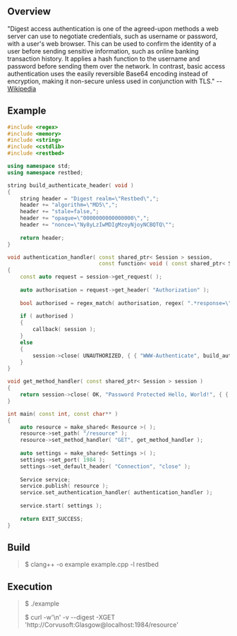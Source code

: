 Overview
--------

"Digest access authentication is one of the agreed-upon methods a web server can use to negotiate credentials, such as username or password, with a user's web browser. This can be used to confirm the identity of a user before sending sensitive information, such as online banking transaction history. It applies a hash function to the username and password before sending them over the network. In contrast, basic access authentication uses the easily reversible Base64 encoding instead of encryption, making it non-secure unless used in conjunction with TLS." -- [Wikipedia](https://en.wikipedia.org/wiki/Digest_access_authentication)

Example
-------

```C++
#include <regex>
#include <memory>
#include <string>
#include <cstdlib>
#include <restbed>

using namespace std;
using namespace restbed;

string build_authenticate_header( void )
{
    string header = "Digest realm=\"Restbed\",";
    header += "algorithm=\"MD5\",";
    header += "stale=false,";
    header += "opaque=\"0000000000000000\",";
    header += "nonce=\"Ny8yLzIwMDIgMzoyNjoyNCBQTQ\"";
    
    return header;
}

void authentication_handler( const shared_ptr< Session > session,
                             const function< void ( const shared_ptr< Session > ) >& callback )
{
    const auto request = session->get_request( );
    
    auto authorisation = request->get_header( "Authorization" );
    
    bool authorised = regex_match( authorisation, regex( ".*response=\"02863beb15feb659dfe4703d610d1b73\".*" ) );
    
    if ( authorised )
    {
        callback( session );
    }
    else
    {
        session->close( UNAUTHORIZED, { { "WWW-Authenticate", build_authenticate_header( ) } } );
    }
}

void get_method_handler( const shared_ptr< Session > session )
{
    return session->close( OK, "Password Protected Hello, World!", { { "Content-Length", "32" } } );
}

int main( const int, const char** )
{
    auto resource = make_shared< Resource >( );
    resource->set_path( "/resource" );
    resource->set_method_handler( "GET", get_method_handler );
    
    auto settings = make_shared< Settings >( );
    settings->set_port( 1984 );
    settings->set_default_header( "Connection", "close" );
    
    Service service;
    service.publish( resource );
    service.set_authentication_handler( authentication_handler );
    
    service.start( settings );
    
    return EXIT_SUCCESS;
}
```

Build
-----

> $ clang++ -o example example.cpp -l restbed

Execution
---------

> $ ./example
>
> $ curl -w'\n' -v --digest -XGET 'http://Corvusoft:Glasgow@localhost:1984/resource'
